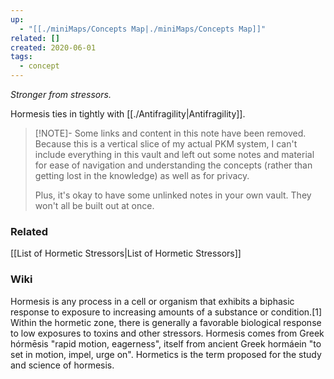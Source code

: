 ```yaml
---
up:
  - "[[./miniMaps/Concepts Map|./miniMaps/Concepts Map]]"
related: []
created: 2020-06-01
tags:
  - concept
---
```

 *Stronger from stressors.*

Hormesis ties in tightly with [[./Antifragility|Antifragility]].

> [!NOTE]- Some links and content in this note have been removed.
> Because this is a vertical slice of my actual PKM system, I can't include everything in this vault and left out some notes and material for ease of navigation and understanding the concepts (rather than getting lost in the knowledge) as well as for privacy. 
>  
> Plus, it's okay to have some unlinked notes in your own vault. They won't all be built out at once.

### Related
[[List of Hormetic Stressors|List of Hormetic Stressors]]

### Wiki
Hormesis is any process in a cell or organism that exhibits a biphasic response to exposure to increasing amounts of a substance or condition.[1] Within the hormetic zone, there is generally a favorable biological response to low exposures to toxins and other stressors. Hormesis comes from Greek hórmēsis "rapid motion, eagerness", itself from ancient Greek hormáein "to set in motion, impel, urge on". Hormetics is the term proposed for the study and science of hormesis. 



